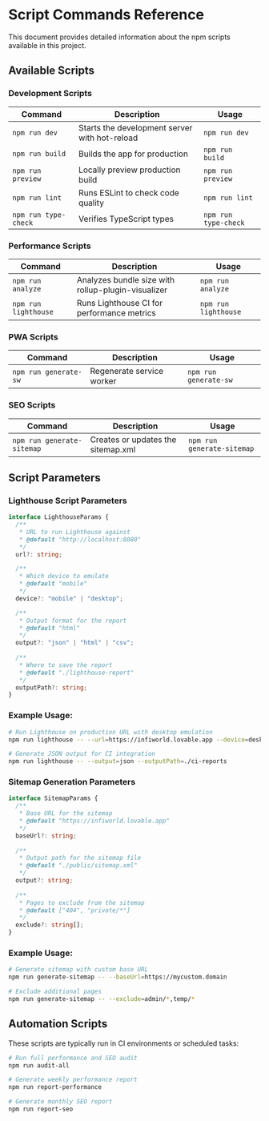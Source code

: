 
# Script Commands Reference

This document provides detailed information about the npm scripts available in this project.

## Available Scripts

### Development Scripts

| Command | Description | Usage |
|---------|-------------|-------|
| `npm run dev` | Starts the development server with hot-reload | `npm run dev` |
| `npm run build` | Builds the app for production | `npm run build` |
| `npm run preview` | Locally preview production build | `npm run preview` |
| `npm run lint` | Runs ESLint to check code quality | `npm run lint` |
| `npm run type-check` | Verifies TypeScript types | `npm run type-check` |

### Performance Scripts

| Command | Description | Usage |
|---------|-------------|-------|
| `npm run analyze` | Analyzes bundle size with rollup-plugin-visualizer | `npm run analyze` |
| `npm run lighthouse` | Runs Lighthouse CI for performance metrics | `npm run lighthouse` |

### PWA Scripts

| Command | Description | Usage |
|---------|-------------|-------|
| `npm run generate-sw` | Regenerate service worker | `npm run generate-sw` |

### SEO Scripts

| Command | Description | Usage |
|---------|-------------|-------|
| `npm run generate-sitemap` | Creates or updates the sitemap.xml | `npm run generate-sitemap` |

## Script Parameters

### Lighthouse Script Parameters

```typescript
interface LighthouseParams {
  /**
   * URL to run Lighthouse against
   * @default "http://localhost:8080"
   */
  url?: string;

  /**
   * Which device to emulate
   * @default "mobile"
   */
  device?: "mobile" | "desktop";

  /**
   * Output format for the report
   * @default "html"
   */
  output?: "json" | "html" | "csv";
  
  /**
   * Where to save the report
   * @default "./lighthouse-report"
   */
  outputPath?: string;
}
```

### Example Usage:

```bash
# Run Lighthouse on production URL with desktop emulation
npm run lighthouse -- --url=https://infiworld.lovable.app --device=desktop

# Generate JSON output for CI integration
npm run lighthouse -- --output=json --outputPath=./ci-reports
```

### Sitemap Generation Parameters

```typescript
interface SitemapParams {
  /**
   * Base URL for the sitemap
   * @default "https://infiworld.lovable.app"
   */
  baseUrl?: string;
  
  /**
   * Output path for the sitemap file
   * @default "./public/sitemap.xml"
   */
  output?: string;
  
  /**
   * Pages to exclude from the sitemap
   * @default ["404", "private/*"]
   */
  exclude?: string[];
}
```

### Example Usage:

```bash
# Generate sitemap with custom base URL
npm run generate-sitemap -- --baseUrl=https://mycustom.domain

# Exclude additional pages
npm run generate-sitemap -- --exclude=admin/*,temp/*
```

## Automation Scripts

These scripts are typically run in CI environments or scheduled tasks:

```bash
# Run full performance and SEO audit
npm run audit-all

# Generate weekly performance report
npm run report-performance

# Generate monthly SEO report
npm run report-seo
```
